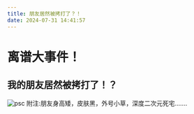 ```yaml
---
title: 朋友居然被拷打了？！
date: 2024-07-31 14:41:57
---
```


# 离谱大事件！

## 我的朋友居然被拷打了！？

![psc](https://pan.xn--0p5a.top/view.php/97c02f2a2290c4a11ea72c3751960571.jpg)
附注:朋友身高矮，皮肤黑，外号小草，深度二次元死宅.......
